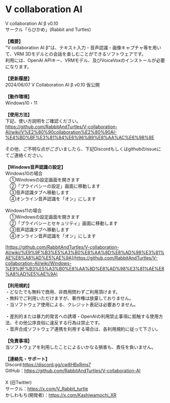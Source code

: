 # V collaboration AI
V collaboration AI β v0.10<br>
サークル「らびかめ」(Rabbit and Turtles)<br>
<br>
**【概要】**<br>
"V collaboration AI β"は、テキスト入力・音声認識・画像キャプチャ等を用いて、VRM 3Dモデルとの会話を楽しむことができるソフトウェアです。<br>
利用には、OpenAI APIキー、VRMモデル、及びVoiceVoxのインストールが必要になります。<br>
<br>
**【更新履歴】**<br>
2024/06/07 V Collaboration AI β v0.10 仮公開<br>
<br>
**【動作環境】**<br>
Windows10・11<br>
<br>
**【使用方法】**<br>
下記、使い方説明をご確認ください。<br>
https://github.com/RabbitAndTurtles/V-collaboration-AI/wiki/V%E2%80%90collaboration%E2%80%90AI-%E4%BD%BF%E3%81%84%E6%96%B9%E8%AA%AC%E6%98%8E<br>
<br>
その他、ご不明な点がございましたら、下記Discordもしくはgithubのissueにてご連絡ください。<br>
<br>
**【Windows音声認識の設定】**<br>
Windows10の場合<br>
　①Windowsの設定画面を開きます<br>
　②「プライバシーの設定」画面に移動します<br>
　③音声認識タブへ移動します<br>
　④オンライン音声認識を「オン」にします<br>
<br>
Windows11の場合<br>
　①Windowsの設定画面を開きます<br>
　②「プライバシーとセキュリティ」画面に移動します<br>
　③音声認識タブへ移動します<br>
　④オンライン音声認識を「オン」にします<br>
<br>
[https://github.com/RabbitAndTurtles/V-collaboration-AI/wiki/%E9%9F%B3%E5%A3%B0%E8%AA%8D%E8%AD%98%E3%81%AE%E8%A8%AD%E5%AE%9A](https://github.com/RabbitAndTurtles/V-collaboration-AI/wiki/Windows-%E9%9F%B3%E5%A3%B0%E8%AA%8D%E8%AD%98%E3%81%AE%E8%A8%AD%E5%AE%9A)<br>
<br>
**【利用規約】**<br>
・どなたでも無料で商用、非商用問わずご利用頂けます。<br>
・無料でご利用いただけますが、著作権は放棄しておりません。<br>
・当ソフトウェア使用による、クレジット表記は必要ありません。<br>
<br>
・差別的または暴力的発言への誘導・OpenAIの利用禁止事項に抵触する使用方法、その他公序良俗に違反する行為は禁止です。<br>
・音声合成ソフトウェア連携を利用する場合は、各利用規約に従って下さい。<br>
<br>
**【免責事項】**<br>
当ソフトウェアを利用したことによるいかなる損害も、責任を負いません。<br>
<br>
**【連絡先・サポート】**<br>
Discord:https://discord.gg/cw8HBxRms7<br>
GitHub：https://github.com/RabbitAndTurtles/V-collaboration-AI<br>
<br>
X (旧Twitter)<br>
サークル：https://x.com/V_Rabbit_turtle<br>
かしわもち(開発者)：https://x.com/Kashiwamochi_XR

